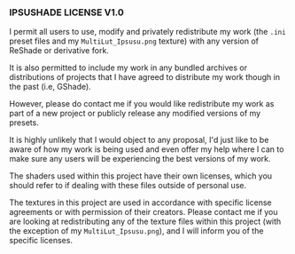 ### IPSUSHADE LICENSE V1.0

I permit all users to use, modify and privately redistribute my work (the `.ini` preset files and my `MultiLut_Ipsusu.png` texture) with any version of ReShade or derivative fork.

It is also permitted to include my work in any bundled archives or distributions of projects that I have agreed to distribute my work though in the past (i.e, GShade).

However, please do contact me if you would like redistribute my work as part of a new project or publicly release any modified versions of my presets. 

It is highly unlikely that I would object to any proposal, I'd just like to be aware of how my work is being used and even offer my help where I can to make sure
any users will be experiencing the best versions of my work. 

The shaders used within this project have their own licenses, which you should refer to if dealing with these files outside of personal use.

The textures in this project are used in accordance with specific license agreements or with permission of their creators. Please contact me if you are looking at redistributing any of the texture files within this project (with the exception of my `MultiLut_Ipsusu.png`), and I will inform you of the specific licenses.

